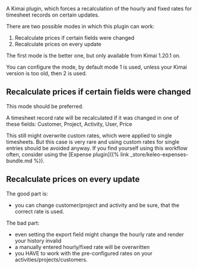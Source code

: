 A Kimai plugin, which forces a recalculation of the hourly and fixed rates for timesheet records on certain updates.

There are two possible modes in which this plugin can work:

1. Recalculate prices if certain fields were changed
2. Recalculate prices on every update

The first mode is the better one, but only available from Kimai 1.20.1 on.

You can configure the mode, by default mode 1 is used, unless your Kimai version is too old, then 2 is used.

## Recalculate prices if certain fields were changed

This mode should be preferred.

A timesheet record rate will be recalculated if it was changed in one of these fields: Customer, Project, Activity, User, Price

This still might overwrite custom rates, which were applied to single timesheets.
But this case is very rare and using custom rates for single entries should be avoided anyway.
If you find yourself using this workflow often, consider using the [Expense plugin]({% link _store/keleo-expenses-bundle.md %}).

## Recalculate prices on every update

The good part is:
- you can change customer/project and activity and be sure, that the correct rate is used.

The bad part:
- even setting the export field might change the hourly rate and render your history invalid
- a manually entered hourly/fixed rate will be overwritten
- you HAVE to work with the pre-configured rates on your activities/projects/customers.
